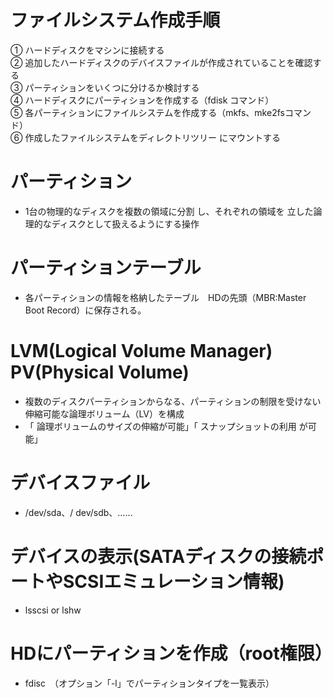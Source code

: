 # ファイルシステム作成手順
① ハードディスクをマシンに接続する<br>
② 追加したハードディスクのデバイスファイルが作成されていることを確認する<br>
③ パーティションをいくつに分けるか検討する<br>
④ ハードディスクにパーティションを作成する（fdisk コマンド）<br>
⑤ 各パーティションにファイルシステムを作成する（mkfs、mke2fsコマンド）<br> 
⑥ 作成したファイルシステムをディレクトリツリー にマウントする

# パーティション
- 1台の物理的なディスクを複数の領域に分割 し、それぞれの領域を 立した論理的なディスクとして扱えるようにする操作

# パーティションテーブル
- 各パーティションの情報を格納したテーブル　HDの先頭（MBR:Master Boot Record）に保存される。

# LVM(Logical Volume Manager) PV(Physical Volume)
- 複数のディスクパーティションからなる、パーティションの制限を受けない伸縮可能な論理ボリューム（LV）を構成
- 「 論理ボリュームのサイズの伸縮が可能」「 スナップショットの利用 が可能」

# デバイスファイル
- /dev/sda、/ dev/sdb、……

# デバイスの表示(SATAディスクの接続ポートやSCSIエミュレーション情報)
- lsscsi or lshw

# HDにパーティションを作成（root権限）
- fdisc　（オプション「-l」でパーティションタイプを一覧表示）


